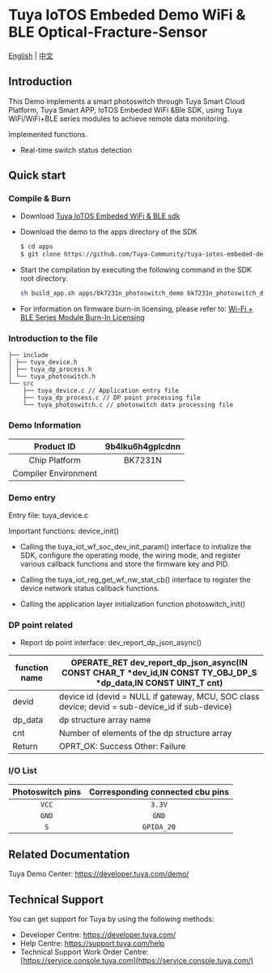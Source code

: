 # Tuya IoTOS Embeded Demo WiFi & BLE Optical-Fracture-Sensor

[English](./README.md) | [中文](./README_zh.md)

## Introduction 

This Demo implements a smart photoswitch through Tuya Smart Cloud Platform, Tuya Smart APP, IoTOS Embeded WiFi &Ble SDK, using Tuya WiFi/WiFi+BLE series modules to achieve remote data monitoring.

Implemented functions.

+ Real-time switch status detection




## Quick start 

### Compile & Burn
+ Download [Tuya IoTOS Embeded WiFi & BLE sdk](https://github.com/tuya/tuya-iotos-embeded-sdk-wifi-ble-bk7231n) 

+ Download the demo to the apps directory of the SDK 

  ```bash
  $ cd apps
  $ git clone https://github.com/Tuya-Community/tuya-iotos-embeded-demo-wifi-ble-optical-fracture-sensor.git
  ```
  
+ Start the compilation by executing the following command in the SDK root directory.

  ```bash
  sh build_app.sh apps/bk7231n_photoswitch_demo bk7231n_photoswitch_demo 1.0.0 
  ```

+ For information on firmware burn-in licensing, please refer to: [Wi-Fi + BLE Series Module Burn-In Licensing](https://developer.tuya.com/cn/docs/iot/device-development/burn-and-authorization/burn-and-authorize-wifi-ble-modules/burn-and-authorize-wb-series-modules?id=Ka78f4pttsytd) 

 

 ### Introduction to the file 

```
├── include
│ ├── tuya_device.h
│ ├── tuya_dp_process.h
│ └── tuya_photoswitch.h
└── src
    ├── tuya_device.c // Application entry file
    ├── tuya_dp_process.c // DP point processing file
    └── tuya_photoswitch.c // photoswitch data processing file
```



 ### Demo Information 

|      Product ID      | 9b4lku6h4gplcdnn |
| :------------------: | :--------------: |
|    Chip Platform     |     BK7231N      |
| Compiler Environment |                  |

  

### Demo entry

Entry file: tuya_device.c

Important functions: device_init()

+ Calling the tuya_iot_wf_soc_dev_init_param() interface to initialize the SDK, configure the operating mode, the wiring mode, and register various callback functions and store the firmware key and PID.

+ Calling the tuya_iot_reg_get_wf_nw_stat_cb() interface to register the device network status callback functions.

+ Calling the application layer initialization function photoswitch_init()

 

### DP point related

+ Report dp point interface: dev_report_dp_json_async()

| function name | OPERATE_RET dev_report_dp_json_async(IN CONST CHAR_T *dev_id,IN CONST TY_OBJ_DP_S *dp_data,IN CONST UINT_T cnt) |
| ------------- | ------------------------------------------------------------ |
| devid         | device id (devid = NULL if gateway, MCU, SOC class device; devid = sub-device_id if sub-device) |
| dp_data       | dp structure array name                                      |
| cnt           | Number of elements of the dp structure array                 |
| Return        | OPRT_OK: Success Other: Failure                              |

 

### I/O List 

| Photoswitch pins | Corresponding connected cbu pins |
| :--------------: | :------------------------------: |
|      `VCC`       |              `3.3V`              |
|      `GND`       |              `GND`               |
|       `S`        |            `GPIOA_20`            |

 

## Related Documentation

Tuya Demo Center: https://developer.tuya.com/demo/



## Technical Support

You can get support for Tuya by using the following methods:

- Developer Centre: https://developer.tuya.com/
- Help Centre: https://support.tuya.com/help
- Technical Support Work Order Centre: [https://service.console.tuya.com](https://service.console.tuya.com/)
